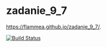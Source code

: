 # zadanie_9_7
https://flammea.github.io/zadanie_9_7/.

[![Build Status](https://travis-ci.com/flammea/Rock-Paper-Scissors-Game.svg?branch=master)](https://travis-ci.com/flammea/Rock-Paper-Scissors-Game)
